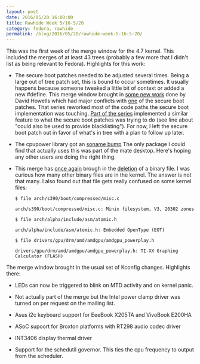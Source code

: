 ```yaml
---
layout: post
date: 2016/05/20 16:00:00
title: Rawhide Week 5/16-5/20
category: fedora, rawhide
permalink: /blog/2016/05/20/rawhide-week-5-16-5-20/
---
```

This was the first week of the merge window for the 4.7 kernel. This included
the merges of at least 43 trees (probably a few more that I didn't list as
being relevant to Fedora). Highlights for this work:

- The secure boot patches needed to be adjusted several times. Being a large
out of tree patch set, this is bound to occur sometimes. It usually happens
because someone tweaked a little bit of context or added a new #define. This
merge window brought in [some new work](http://article.gmane.org/gmane.linux.kernel.lsm/27551)
done by David Howells which had major conflicts with [one](http://pkgs.fedoraproject.org/cgit/rpms/kernel.git/tree/KEYS-Add-a-system-blacklist-keyring.patch)
of the secure boot patches. That series reworked most of the code paths the
secure boot implementation was touching. [Part of the series](https://git.kernel.org/cgit/linux/kernel/git/torvalds/linux.git/commit/?id=5ac7eace2d00eab5ae0e9fdee63e38aee6001f7c)
implemented a similar feature to what the secure boot patches was trying to do
(see line about "could also be used to provide blacklisting"). For now, I left
the secure boot patch out in favor of what's in tree with a plan to follow up
later.

- The cpupower library got an [soname bump](https://git.kernel.org/cgit/linux/kernel/git/torvalds/linux.git/commit/?id=ac5a181d065d74fb6b213d538f743392f27bcdbd)
The only package I could find that actually uses this was part of the mate
desktop. Here's hoping any other users are doing the right thing.

- This merge has [once again](http://www.labbott.name/blog/2015/12/02/git-binary-files-and-patches/)
brough in the [deletion](https://git.kernel.org/cgit/linux/kernel/git/torvalds/linux.git/commit/?id=11a65df5732167519937eabf16a870f5f8bde5ee)
of a binary file. I was curious how many other binary files are in the kernel.
The answer is not that many. I also found out that file gets really confused
on some kernel files:

	`$ file arch/s390/boot/compressed/misc.c`

	`arch/s390/boot/compressed/misc.c: Minix filesystem, V3, 20302 zones`

	`$ file arch/alpha/include/asm/atomic.h`

	`arch/alpha/include/asm/atomic.h: Embedded OpenType (EOT)`

	`$ file drivers/gpu/drm/amd/amdgpu/amdgpu_powerplay.h`

	`drivers/gpu/drm/amd/amdgpu/amdgpu_powerplay.h: TI-XX Graphing Calculator (FLASH)`

The merge window brought in the usual set of Kconfig changes. Highlights there:

- LEDs can now be triggered to blink on MTD activity and on kernel panic.

- Not actually part of the merge but the Intel power clamp driver was turned on
per request on the mailing list.

- Asus i2c keyboard support for EeeBook X205TA and VivoBook E200HA

- ASoC supoort for Broxton platforms with RT298 audio codec driver

- INT3406 display thermal driver

- Support for the schedutil governor. This ties the cpu frequency to output
from the scheduler.
